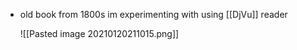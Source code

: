 - old book from 1800s im experimenting with using [[DjVu]] reader
  
  
  ![[Pasted image 20210120211015.png]]
